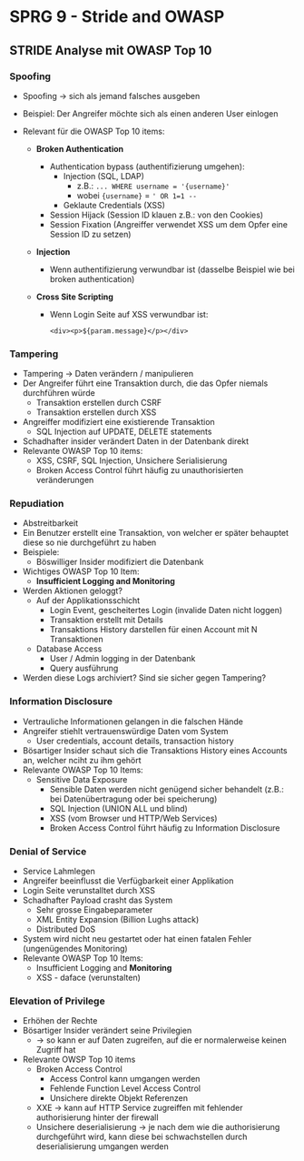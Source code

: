 # SPRG 9 - Stride and OWASP



## STRIDE Analyse mit OWASP Top 10



### Spoofing

- Spoofing -> sich als jemand falsches ausgeben

- Beispiel: Der Angreifer möchte sich als einen anderen User einlogen

- Relevant für die OWASP Top 10 items:

  - **Broken Authentication**

    - Authentication bypass (authentifizierung umgehen):
      - Injection (SQL, LDAP)
        - z.B.: `... WHERE username = '{username}'`
        - wobei `{username}` = `' OR 1=1 --`
      - Geklaute Credentials (XSS)
    - Session Hijack (Session ID klauen z.B.: von den Cookies)
    - Session Fixation (Angreiffer verwendet XSS um dem Opfer eine Session ID zu setzen)

  - **Injection**

    - Wenn authentifizierung verwundbar ist (dasselbe Beispiel wie bei broken authentication)

  - **Cross Site Scripting**

    - Wenn Login Seite auf XSS verwundbar ist:

      `<div><p>${param.message}</p></div>`

### Tampering

- Tampering -> Daten verändern / manipulieren
- Der Angreifer führt eine Transaktion durch, die das Opfer niemals durchführen würde
  - Transaktion erstellen durch CSRF
  - Transaktion erstellen durch XSS
- Angreiffer modifiziert eine existierende Transaktion
  - SQL Injection auf UPDATE, DELETE statements
- Schadhafter insider verändert Daten in der Datenbank direkt
- Relevante OWASP Top 10 items:
  - XSS, CSRF, SQL Injection, Unsichere Serialisierung
  - Broken Access Control führt häufig zu unauthorisierten veränderungen

### Repudiation

- Abstreitbarkeit
- Ein Benutzer erstellt eine Transaktion, von welcher er später behauptet diese so nie durchgeführt zu haben
- Beispiele:
  - Böswilliger Insider modifiziert die Datenbank
- Wichtiges OWASP Top 10 Item:
  - **Insufficient Logging and Monitoring**
- Werden Aktionen geloggt?
  - Auf der Applikationsschicht
    - Login Event, gescheitertes Login (invalide Daten nicht loggen)
    - Transaktion erstellt mit Details
    - Transaktions History darstellen für einen Account mit N Transaktionen
  - Database Access
    - User / Admin logging in der Datenbank
    - Query ausführung
- Werden diese Logs archiviert? Sind sie sicher gegen Tampering?

### Information Disclosure

- Vertrauliche Informationen gelangen in die falschen Hände
- Angreifer stiehlt vertrauenswürdige Daten vom System
  - User credentials, account details, transaction history
- Bösartiger Insider schaut sich die Transaktions History eines Accounts an, welcher nciht zu ihm gehört
- Relevante OWASP Top 10 Items:
  - Sensitive Data Exposure
    - Sensible Daten werden nicht genügend sicher behandelt (z.B.: bei Datenübertragung oder bei speicherung)
    - SQL Injection (UNION ALL und blind)
    - XSS (vom Browser und HTTP/Web Services)
    - Broken Access Control führt häufig zu Information Disclosure

### Denial of Service

- Service Lahmlegen
- Angreifer beeinflusst die Verfügbarkeit einer Applikation
- Login Seite verunstalltet durch XSS
- Schadhafter Payload crasht das System
  - Sehr grosse Eingabeparameter
  - XML Entity Expansion (Billion Lughs attack)
  - Distributed DoS
- System wird nicht neu gestartet oder hat einen fatalen Fehler (ungenügendes Monitoring)
- Relevante OWASP Top 10 Items:
  - Insufficient Logging and **Monitoring**
  - XSS - daface (verunstalten)



### Elevation of Privilege

- Erhöhen der Rechte
- Bösartiger Insider verändert seine Privilegien
  - -> so kann er auf Daten zugreifen, auf die er normalerweise keinen Zugriff hat
- Relevante OWSP Top 10 items
  - Broken Access Control
    - Access Control kann umgangen werden
    - Fehlende Function Level Access Control
    - Unsichere direkte Objekt Referenzen
  - XXE -> kann auf HTTP Service zugreiffen mit fehlender authorisierung hinter der firewall
  - Unsichere deserialisierung -> je nach dem wie die authorisierung durchgeführt wird, kann diese bei schwachstellen durch deserialisierung umgangen werden

